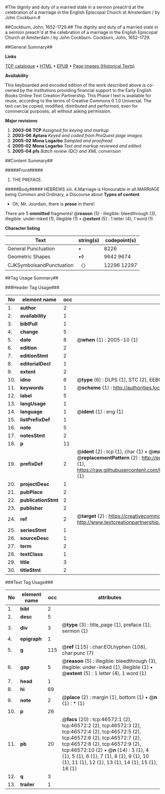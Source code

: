 #The dignity and duty of a married state in a sermon preach'd at the celebration of a marriage in the English Episcopal Church at Amsterdam / by John Cockburn.#

##Cockburn, John, 1652-1729.##
The dignity and duty of a married state in a sermon preach'd at the celebration of a marriage in the English Episcopal Church at Amsterdam / by John Cockburn.
Cockburn, John, 1652-1729.

##General Summary##

**Links**

[TCP catalogue](http://www.ota.ox.ac.uk/tcp/)  • 
[HTML](http://tei.it.ox.ac.uk/tcp/Texts-HTML/free/A33/A33544.html)  • 
[EPUB](http://tei.it.ox.ac.uk/tcp/Texts-EPUB/free/A33/A33544.epub) • 
[Page images (Historical Texts)](https://data.historicaltexts.jisc.ac.uk/view?pubId=eebo-11179681e&pageId=eebo-11179681e-46572-1)

**Availability**

This keyboarded and encoded edition of the
	       work described above is co-owned by the institutions
	       providing financial support to the Early English Books
	       Online Text Creation Partnership. This Phase I text is
	       available for reuse, according to the terms of Creative
	       Commons 0 1.0 Universal. The text can be copied,
	       modified, distributed and performed, even for
	       commercial purposes, all without asking permission.

**Major revisions**

1. __2003-06__ __TCP__ *Assigned for keying and markup*
1. __2003-06__ __Aptara__ *Keyed and coded from ProQuest page images*
1. __2005-02__ __Mona Logarbo__ *Sampled and proofread*
1. __2005-02__ __Mona Logarbo__ *Text and markup reviewed and edited*
1. __2005-04__ __pfs__ *Batch review (QC) and XML conversion*

##Content Summary##

#####Front#####

1. THE
PREFACE.

#####Body#####
HEBREWS xiii. 4.Marriage is Honourable in all.MARRIAGE being Common and Ordinary, a
Discourse about 
**Types of content**

  * Oh, Mr. Jourdain, there is **prose** in there!

There are 5 **ommitted** fragments! 
 @__reason__ (5) : illegible: bleedthrough (3), illegible: under-inked (1), illegible (1)  •  @__extent__ (5) : 1 letter (4), 1 word (1)

**Character listing**


|Text|string(s)|codepoint(s)|
|---|---|---|
|General Punctuation|•|8226|
|Geometric Shapes|▪◊|9642 9674|
|CJKSymbolsandPunctuation|〈〉|12296 12297|

##Tag Usage Summary##

###Header Tag Usage###

|No|element name|occ|attributes|
|---|---|---|---|
|1.|__author__|2||
|2.|__availability__|1||
|3.|__biblFull__|1||
|4.|__change__|5||
|5.|__date__|8| @__when__ (1) : 2005-10 (1)|
|6.|__edition__|2||
|7.|__editionStmt__|2||
|8.|__editorialDecl__|1||
|9.|__extent__|2||
|10.|__idno__|6| @__type__ (6) : DLPS (1), STC (2), EEBO-CITATION (1), OCLC (1), VID (1)|
|11.|__keywords__|1| @__scheme__ (1) : http://authorities.loc.gov/ (1)|
|12.|__label__|5||
|13.|__langUsage__|1||
|14.|__language__|1| @__ident__ (1) : eng (1)|
|15.|__listPrefixDef__|1||
|16.|__note__|5||
|17.|__notesStmt__|2||
|18.|__p__|11||
|19.|__prefixDef__|2| @__ident__ (2) : tcp (1), char (1)  •  @__matchPattern__ (2) : ([0-9\-]+):([0-9IVX]+) (1), (.+) (1)  •  @__replacementPattern__ (2) : http://eebo.chadwyck.com/downloadtiff?vid=$1&page=$2 (1), https://raw.githubusercontent.com/textcreationpartnership/Texts/master/tcpchars.xml#$1 (1)|
|20.|__projectDesc__|1||
|21.|__pubPlace__|2||
|22.|__publicationStmt__|2||
|23.|__publisher__|2||
|24.|__ref__|2| @__target__ (2) : https://creativecommons.org/publicdomain/zero/1.0/ (1), http://www.textcreationpartnership.org/docs/. (1)|
|25.|__seriesStmt__|1||
|26.|__sourceDesc__|1||
|27.|__term__|2||
|28.|__textClass__|1||
|29.|__title__|3||
|30.|__titleStmt__|2||


###Text Tag Usage###

|No|element name|occ|attributes|
|---|---|---|---|
|1.|__bibl__|2||
|2.|__desc__|5||
|3.|__div__|3| @__type__ (3) : title_page (1), preface (1), sermon (1)|
|4.|__epigraph__|1||
|5.|__g__|115| @__ref__ (115) : char:EOLhyphen (108), char:punc (7)|
|6.|__gap__|5| @__reason__ (5) : illegible: bleedthrough (3), illegible: under-inked (1), illegible (1)  •  @__extent__ (5) : 1 letter (4), 1 word (1)|
|7.|__head__|1||
|8.|__hi__|69||
|9.|__note__|2| @__place__ (2) : margin (1), bottom (1)  •  @__n__ (1) : * (1)|
|10.|__p__|26||
|11.|__pb__|20| @__facs__ (20) : tcp:46572:1 (2), tcp:46572:2 (2), tcp:46572:3 (2), tcp:46572:4 (2), tcp:46572:5 (2), tcp:46572:6 (2), tcp:46572:7 (2), tcp:46572:8 (2), tcp:46572:9 (2), tcp:46572:10 (2)  •  @__n__ (14) : 3 (1), 4 (1), 5 (1), 6 (1), 7 (1), 8 (1), 9 (1), 10 (1), 11 (1), 12 (1), 13 (1), 14 (1), 15 (1), 16 (1)|
|12.|__q__|3||
|13.|__trailer__|1||
